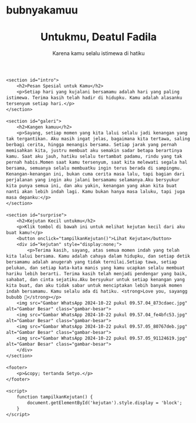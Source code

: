 # bubnyakamuu
<html lang="id">
<head>
    <meta charset="UTF-8">
    <meta name="viewport" content="width=device-width, initial-scale=1.0">
    <title>Untukmu, Deatul Fadila</title>
    <link rel="stylesheet" href="s.css">
</head>
<body>
    <header>
        <h1>Untukmu, Deatul Fadila</h1>
        <p>Karena kamu selalu istimewa di hatiku</p>
    </header>

    <section id="intro">
        <h2>Pesan Spesial untuk Kamu</h2>
        <p>Setiap hari yang kujalani bersamamu adalah hari yang paling istimewa. Terima kasih telah hadir di hidupku. Kamu adalah alasanku tersenyum setiap hari.</p>
    </section>

    <section id="galeri">
        <h2>Kangen kamuu</h2>
        <p>Sayang, setiap momen yang kita lalui selalu jadi kenangan yang tak tergantikan. Aku masih ingat jelas, bagaimana kita tertawa, saling berbagi cerita, hingga menangis bersama. Setiap jarak yang pernah memisahkan kita, justru membuat aku semakin sadar betapa berartinya kamu. Saat aku jauh, hatiku selalu tertambat padamu, rindu yang tak pernah habis.Momen saat kamu tersenyum, saat kita melewati segala hal bersama, semuanya selalu membuatku ingin terus berada di sampingmu. Kenangan-kenangan ini, bukan cuma cerita masa lalu, tapi bagian dari perjalanan yang ingin aku jalani bersamamu selamanya.Aku bersyukur kita punya semua ini, dan aku yakin, kenangan yang akan kita buat nanti akan lebih indah lagi. Kamu bukan hanya masa laluku, tapi juga masa depanku:</p>
    </section>

    <section id="surprise">
        <h2>Kejutan Kecil untukmu</h2>
        <p>Klik tombol di bawah ini untuk melihat kejutan kecil dari aku buat kamu!</p>
        <button onclick="tampilkanKejutan()">Lihat Kejutan</button>
        <div id="kejutan" style="display:none;">
            <p>Terima kasih, sayang, atas semua momen indah yang telah kita lalui bersama. Kamu adalah cahaya dalam hidupku, dan setiap detik bersamamu adalah anugerah yang tidak ternilai.Setiap tawa, setiap pelukan, dan setiap kata-kata manis yang kamu ucapkan selalu membuat hariku lebih berarti. Terima kasih telah menjadi pendengar yang baik, sahabat, dan cinta sejatiku.Aku bersyukur untuk setiap kenangan yang kita buat, dan aku tidak sabar untuk menciptakan lebih banyak momen indah bersamamu. Kamu selalu ada di hatiku. <strong>Love you, sayangg bububb 💖</strong></p>
        <img src="Gambar WhatsApp 2024-10-22 pukul 09.57.04_873cdaec.jpg" alt="Gambar Besar" class="gambar-besar">
        <img src="Gambar WhatsApp 2024-10-22 pukul 09.57.04_fe4bfc53.jpg" alt="Gambar Besar" class="gambar-besar">
        <img src="Gambar WhatsApp 2024-10-22 pukul 09.57.05_80767deb.jpg" alt="Gambar Besar" class="gambar-besar">
        <img src="Gambar WhatsApp 2024-10-22 pukul 09.57.05_91124619.jpg" alt="Gambar Besar" class="gambar-besar">
        </div>
    </section>

    <footer>
        <p>&copy; tertanda Setyo.</p>
    </footer>

    <script>
        function tampilkanKejutan() {
            document.getElementById('kejutan').style.display = 'block';
        }
    </script>
</body>
</html>

